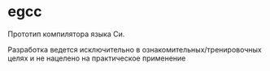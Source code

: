 # egcc

Прототип компилятора языка Си.

Разработка ведется исключительно в ознакомительных/тренировочных целях и не нацелено на практическое применение
